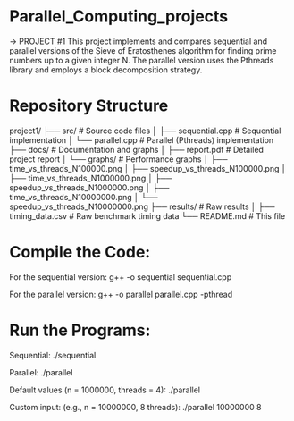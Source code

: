# Parallel_Computing_projects

-> PROJECT #1 
This project implements and compares sequential and parallel versions of the Sieve of Eratosthenes algorithm for finding prime numbers up to a given integer N.
The parallel version uses the Pthreads library and employs a block decomposition strategy.

# Repository Structure

project1/
├── src/                     # Source code files
│   ├── sequential.cpp       # Sequential implementation
│   └── parallel.cpp         # Parallel (Pthreads) implementation
├── docs/                    # Documentation and graphs
│   ├── report.pdf           # Detailed project report
│   └── graphs/              # Performance graphs
│       ├── time_vs_threads_N100000.png
│       ├── speedup_vs_threads_N100000.png
│       ├── time_vs_threads_N1000000.png
│       ├── speedup_vs_threads_N1000000.png
│       ├── time_vs_threads_N10000000.png
│       └── speedup_vs_threads_N10000000.png
├── results/                 # Raw results 
│   ├── timing_data.csv      # Raw benchmark timing data 
└── README.md                # This file

# Compile the Code:
For the sequential version:
g++ -o sequential sequential.cpp 

For the parallel version:
g++ -o parallel parallel.cpp -pthread

# Run the Programs:
Sequential:
./sequential

Parallel:
./parallel

Default values (n = 1000000, threads = 4):
./parallel

 Custom input: (e.g., n = 10000000, 8 threads):
 ./parallel 10000000 8
